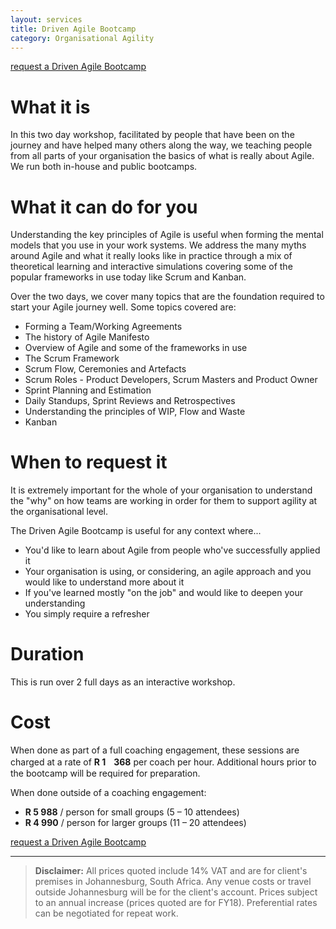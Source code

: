 ```yaml
---
layout: services
title: Driven Agile Bootcamp
category: Organisational Agility
---
```


[request a Driven Agile Bootcamp](#contact-form)

# What it is
In this two day workshop, facilitated by people that have been on the journey and have helped many others along the way, we teaching people from all parts of your organisation the basics of what is really about Agile. We run both in-house and public bootcamps.

# What it can do for you
Understanding the key principles of Agile is useful when forming the mental models that you use in your work systems. We address the many myths around Agile and what it really looks like in practice through a mix of theoretical learning and interactive simulations covering some of the popular frameworks in use today like Scrum and Kanban.

Over the two days, we cover many topics that are the foundation required to start your Agile journey well. Some topics covered are:

* Forming a Team/Working Agreements
* The history of Agile Manifesto
* Overview of Agile and some of the frameworks in use
* The Scrum Framework
* Scrum Flow, Ceremonies and Artefacts
* Scrum Roles - Product Developers, Scrum Masters and Product Owner
* Sprint Planning and Estimation
* Daily Standups, Sprint Reviews and Retrospectives
* Understanding the principles of WIP, Flow and Waste
* Kanban

# When to request it
It is extremely important for the whole of your organisation to understand the "why" on how teams are working in order for them to support agility at the organisational level.

The Driven Agile Bootcamp is useful for any context where...

* You'd like to learn about Agile from people who've successfully applied it
* Your organisation is using, or considering, an agile approach and you would like to understand more about it
* If you've learned mostly "on the job" and would like to deepen your understanding
* You simply require a refresher

# Duration
This is run over 2 full days as an interactive workshop.

# Cost
When done as part of a full coaching engagement, these sessions are charged at a rate of **R 1ﾠ368** per coach per hour. Additional hours prior to the bootcamp will be required for preparation. 

When done outside of a coaching engagement:

* **R 5 988** / person for small groups (5 – 10 attendees)
* **R 4 990** / person for larger groups (11 – 20 attendees) 

[request a Driven Agile Bootcamp](#contact-form)

---
> **Disclaimer:** All prices quoted include 14% VAT and are for client's premises in Johannesburg, South Africa. Any venue costs or travel outside Johannesburg will be for the client's account. Prices subject to an annual increase (prices quoted are for FY18). Preferential rates can be negotiated for repeat work.